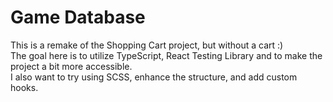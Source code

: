 # Game Database

This is a remake of the Shopping Cart project, but without a cart :)\
The goal here is to utilize TypeScript, React Testing Library and to make the\
project a bit more accessible.\
I also want to try using SCSS, enhance the structure, and add custom hooks.
